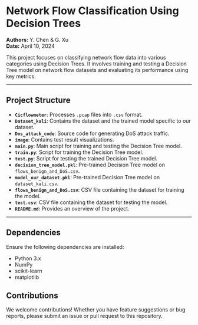 # Network Flow Classification Using Decision Trees

**Authors:** Y. Chen & G. Xu  
**Date:** April 10, 2024  

This project focuses on classifying network flow data into various categories using Decision Trees. It involves training and testing a Decision Tree model on network flow datasets and evaluating its performance using key metrics.

---

## Project Structure

- **`Cicflowmeter`**: Processes `.pcap` files into `.csv` format.
- **`Dataset_kali`**: Contains the dataset and the trained model specific to our dataset.
- **`Dos_attack_code`**: Source code for generating DoS attack traffic.
- **`image`**: Contains test result visualizations.
- **`main.py`**: Main script for training and testing the Decision Tree model.
- **`train.py`**: Script for training the Decision Tree model.
- **`test.py`**: Script for testing the trained Decision Tree model.
- **`decision_tree_model.pkl`**: Pre-trained Decision Tree model on `flows_benign_and_DoS.csv`.
- **`model_our_dataset.pkl`**: Pre-trained Decision Tree model on `dataset_kali.csv`.
- **`flows_benign_and_DoS.csv`**: CSV file containing the dataset for training the model.
- **`test.csv`**: CSV file containing the dataset for testing the model.
- **`README.md`**: Provides an overview of the project.

---

## Dependencies

Ensure the following dependencies are installed:

- Python 3.x  
- NumPy  
- scikit-learn  
- matplotlib  

## Contributions
We welcome contributions! Whether you have feature suggestions or bug reports, please submit an issue or pull request to this repository.

